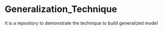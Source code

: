# Generalization_Technique
It is a repository to demonstrate the technique to build generalized model
